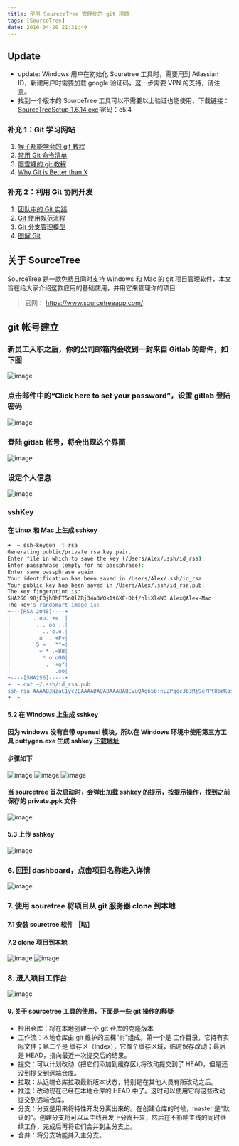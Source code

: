 ```yaml
---
title: 使用 SoureceTree 管理你的 git 项目
tags: [SourceTree]
date: 2016-04-20 21:31:49
---
```


## Update

* update: Windows 用户在初始化 Souretree 工具时，需要用到 Atlassian ID，新建用户时需要加载 google 验证码，这一步需要 VPN 的支持，请注意。
* 找到一个版本的 SourceTree 工具可以不需要以上验证也能使用，下载链接：[SourceTreeSetup_1.6.14.exe](http://pan.baidu.com/s/1eRDMgEY) 密码：c5l4

### 补充 1：Git 学习网站

1. [猴子都能学会的 git 教程](http://backlogtool.com/git-guide/cn/)
2. [常用 Git 命令清单](http://www.ruanyifeng.com/blog/2015/12/git-cheat-sheet.html)
3. [廖雪峰的 git 教程](http://www.liaoxuefeng.com/wiki/0013739516305929606dd18361248578c67b8067c8c017b000)
4. [Why Git is Better than X](http://zoomq.qiniudn.com/ZQScrapBook/ZqFLOSS/data/20081210180347/)

### 补充 2：利用 Git 协同开发

1. [团队中的 Git 实践](https://ourai.ws/posts/working-with-git-in-team/)
2. [Git 使用规范流程](http://www.ruanyifeng.com/blog/2015/08/git-use-process.html)
3. [Git 分支管理模型](http://nvie.com/files/Git-branching-model.pdf)
4. [图解 Git](http://marklodato.github.io/visual-git-guide/index-zh-cn.html)

## 关于 SourceTree

SourceTree 是一款免费且同时支持 Windows 和 Mac 的 git 项目管理软件，本文旨在给大家介绍这款应用的基础使用，并用它来管理你的项目

>官网： <https://www.sourcetreeapp.com/>

## git 帐号建立

### 新员工入职之后，你的公司邮箱内会收到一封来自 Gitlab 的邮件，如下图

![image](http://samzong.oss-cn-shenzhen.aliyuncs.com/2016%2F04%2Fsourcetree02.jpg)

### 点击邮件中的“Click here to set your password”，设置 gitlab 登陆密码

![image](http://samzong.oss-cn-shenzhen.aliyuncs.com/2016%2F04%2Fsouretree03.jpg)

### 登陆 gitlab 帐号，将会出现这个界面

![image](http://samzong.oss-cn-shenzhen.aliyuncs.com/2016%2F04%2Fsourcetree05.jpg)

### 设定个人信息

![image](http://samzong.oss-cn-shenzhen.aliyuncs.com/2016%2F04%2Fsouretree06.jpg)

### sshKey

#### 在 Linux 和 Mac 上生成 sshkey

```bash
➜  ~ ssh-keygen -t rsa
Generating public/private rsa key pair.
Enter file in which to save the key (/Users/Alex/.ssh/id_rsa):
Enter passphrase (empty for no passphrase):
Enter same passphrase again:
Your identification has been saved in /Users/Alex/.ssh/id_rsa.
Your public key has been saved in /Users/Alex/.ssh/id_rsa.pub.
The key fingerprint is:
SHA256:98jE3jhBhFT5nQlZRj34a3WOk1t6XF+Dbf/hliXl4WQ Alex@Alex-Mac
The key's randomart image is:
+---[RSA 2048]----+
|       ..oo. +=. |
|        ... oo ..|
|          .. o.o.|
|         o  . +E+|
|        S =   **=|
|         = * .=BB|
|          * o oOO|
|           .  +o*|
|              .oo|
+----[SHA256]-----+
➜  ~ cat ~/.ssh/id_rsa.pub
ssh-rsa AAAAB3NzaC1yc2EAAAADAQABAAABAQCvuQAq65b+nLZPqqc3b3Mj9e7Pt8oWKasJFa2QH1VIEkDvxKLFGcHsT7Ur4zXwEi9YiW2tVRrBSjcMALxuBjVm2IxYV6Lk8SLuGadyYy5telWGJmHsQ3VIPRuKwpzTkLN643kjqc6JFSlnZG/XoP9SPtCOsp2ql4u0s7Auc2bZay4RaTDXbcpJVU9OA0xM8Zy4oTTNYdZ4tvGittVmn+wLrhN255J7clORF5126dmDYxV3E8ZboaDdQpdLGIWmDNcBJQvl0CLwpKUCi7EUDqDVtm4bNgwIX9fEIkTxGdaWjBW1iXBk8TGXWkgB+Qp8B1IwaJ4GHUwUhQrefWvw9XeJ Alex@Alex-Mac
➜  ~
```

#### 5.2 在 Windows 上生成 sshkey

#### 因为 windows 没有自带 openssl 模块，所以在 Windows 环境中使用第三方工具 puttygen.exe 生成 sshkey [下载地址](http://the.earth.li/~sgtatham/putty/0.67/x86/puttygen.exe)

#### 步骤如下

![image](http://samzong.oss-cn-shenzhen.aliyuncs.com/2016%2F04%2Fsourcetree13.jpg)
![image](http://samzong.oss-cn-shenzhen.aliyuncs.com/2016%2F04%2Fsourcetree14.jpg)
![image](http://samzong.oss-cn-shenzhen.aliyuncs.com/2016%2F04%2Fsourcetree15.jpg)

#### 当 sourcetree 首次启动时，会弹出加载 sshkey 的提示，按提示操作，找到之前保存的 private.ppk 文件

![image](http://samzong.oss-cn-shenzhen.aliyuncs.com/2016%2F04%2Fsourcetree12.jpg)

#### 5.3 上传 sshkey

![image](http://samzong.oss-cn-shenzhen.aliyuncs.com/2016%2F04%2Fsourcetree07.jpg)

### 6. 回到 dashboard，点击项目名称进入详情

![image](http://samzong.oss-cn-shenzhen.aliyuncs.com/2016%2F04%2Fsourcetree08.jpg)

### 7. 使用 souretree 将项目从 git 服务器 clone 到本地

#### 7.1 安装 souretree 软件 ［略］

#### 7.2 clone 项目到本地

![image](http://samzong.oss-cn-shenzhen.aliyuncs.com/2016%2F04%2Fsourcetree09.jpg)
![image](http://samzong.oss-cn-shenzhen.aliyuncs.com/2016%2F04%2Fsourcetree10.jpg)

### 8. 进入项目工作台

![image](http://samzong.oss-cn-shenzhen.aliyuncs.com/2016%2F04%2Fsourcetree11.jpg)

#### 9. 关于 sourcetree 工具的使用，下面是一些 git 操作的释疑

* 检出仓库：将在本地创建一个 git 仓库的克隆版本
* 工作流：本地仓库由 git 维护的三棵“树”组成。第一个是 工作目录，它持有实际文件；第二个是 缓存区（Index），它像个缓存区域，临时保存改动；最后是 HEAD，指向最近一次提交后的结果。
* 提交：可以计划改动（把它们添加到缓存区),将改动提交到了 HEAD，但是还没到提交到远端仓库。
* 拉取：从远端仓库拉取最新版本状态，特别是在其他人员有所改动之后。
* 推送：改动现在已经在本地仓库的 HEAD 中了。这时可以使用它将这些改动提交到远端仓库。
* 分支：分支是用来将特性开发分离出来的。在创建仓库的时候，master 是“默认的”。创建分支将可以从主线开发上分离开来，然后在不影响主线的同时继续工作，完成后再将它们合并到主分支上。
* 合并：将分支功能并入主分支。
